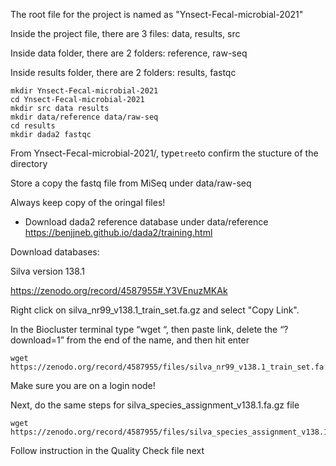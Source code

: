 The root file for the project is named as "Ynsect-Fecal-microbial-2021"

Inside the project file, there are 3 files: data, results, src

Inside data folder, there are 2 folders: reference, raw-seq

Inside results folder, there are 2 folders: results, fastqc

```
mkdir Ynsect-Fecal-microbial-2021
cd Ynsect-Fecal-microbial-2021
mkdir src data results
mkdir data/reference data/raw-seq
cd results
mkdir dada2 fastqc
```

From Ynsect-Fecal-microbial-2021/, type`tree`to confirm the stucture of the directory

Store a copy the fastq file from MiSeq under data/raw-seq

Always keep copy of the oringal files!

- Download dada2 reference database under data/reference
  https://benjjneb.github.io/dada2/training.html

Download databases:

Silva version 138.1

https://zenodo.org/record/4587955#.Y3VEnuzMKAk

Right click on silva_nr99_v138.1_train_set.fa.gz and select "Copy Link".

In the Biocluster terminal type “wget “, then paste link, delete the “?download=1” from the end of the name, and then hit enter

```
wget https://zenodo.org/record/4587955/files/silva_nr99_v138.1_train_set.fa.gz
```

Make sure you are on a login node!

Next, do the same steps for silva_species_assignment_v138.1.fa.gz file

```
wget https://zenodo.org/record/4587955/files/silva_species_assignment_v138.1.fa.gz
```

Follow instruction in the Quality Check file next
